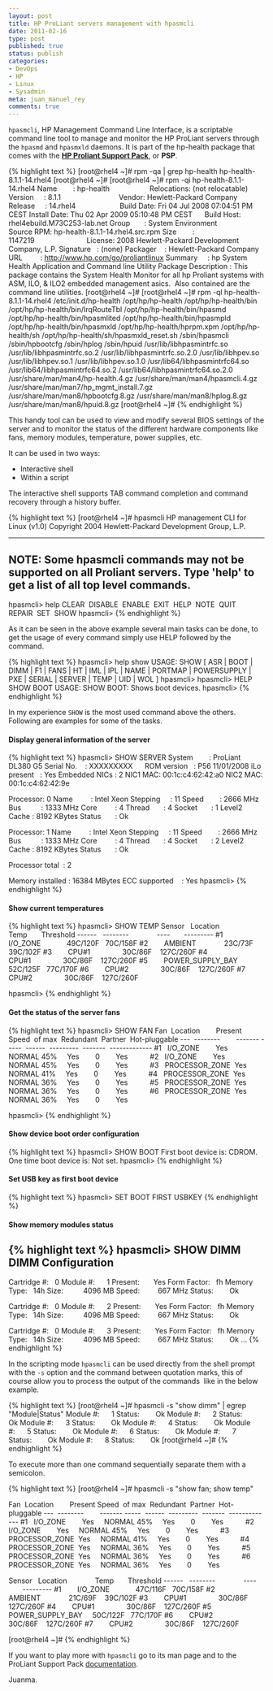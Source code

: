 ```yaml
---
layout: post
title: HP ProLiant servers management with hpasmcli
date: 2011-02-16
type: post
published: true
status: publish
categories:
- DevOps
- HP
- Linux
- Sysadmin
meta: juan_manuel_rey
comments: true
---
```


`hpasmcli`, HP Management Command Line Interface, is a scriptable command line tool to manage and monitor the HP ProLiant servers through the `hpasmd` and `hpasmxld` daemons. It is part of the hp-health package that comes with the [**HP Proliant Support Pack**](http://h18000.www1.hp.com/products/servers/management/psp/index.html), or **PSP**.

{% highlight text %}
[root@rhel4 ~]# rpm -qa | grep hp-health
hp-health-8.1.1-14.rhel4
[root@rhel4 ~]#
[root@rhel4 ~]# rpm -qi hp-health-8.1.1-14.rhel4
Name        : hp-health                    Relocations: (not relocatable)
Version     : 8.1.1                             Vendor: Hewlett-Packard Company
Release     : 14.rhel4                      Build Date: Fri 04 Jul 2008 07:04:51 PM CEST
Install Date: Thu 02 Apr 2009 05:10:48 PM CEST      Build Host: rhel4ebuild.M73C253-lab.net
Group       : System Environment            Source RPM: hp-health-8.1.1-14.rhel4.src.rpm
Size        : 1147219                          License: 2008 Hewlett-Packard Development Company, L.P.
Signature   : (none)
Packager    : Hewlett-Packard Company
URL         : http://www.hp.com/go/proliantlinux
Summary     : hp System Health Application and Command line Utility Package
Description :
This package contains the System Health Monitor for all hp Proliant systems
with ASM, ILO, & ILO2 embedded management asics.  Also contained are the
command line utilities.
[root@rhel4 ~]#
[root@rhel4 ~]# rpm -ql hp-health-8.1.1-14.rhel4
/etc/init.d/hp-health
/opt/hp/hp-health
/opt/hp/hp-health/bin
/opt/hp/hp-health/bin/IrqRouteTbl
/opt/hp/hp-health/bin/hpasmd
/opt/hp/hp-health/bin/hpasmlited
/opt/hp/hp-health/bin/hpasmpld
/opt/hp/hp-health/bin/hpasmxld
/opt/hp/hp-health/hprpm.xpm
/opt/hp/hp-health/sh
/opt/hp/hp-health/sh/hpasmxld_reset.sh
/sbin/hpasmcli
/sbin/hpbootcfg
/sbin/hplog
/sbin/hpuid
/usr/lib/libhpasmintrfc.so
/usr/lib/libhpasmintrfc.so.2
/usr/lib/libhpasmintrfc.so.2.0
/usr/lib/libhpev.so
/usr/lib/libhpev.so.1
/usr/lib/libhpev.so.1.0
/usr/lib64/libhpasmintrfc64.so
/usr/lib64/libhpasmintrfc64.so.2
/usr/lib64/libhpasmintrfc64.so.2.0
/usr/share/man/man4/hp-health.4.gz
/usr/share/man/man4/hpasmcli.4.gz
/usr/share/man/man7/hp_mgmt_install.7.gz
/usr/share/man/man8/hpbootcfg.8.gz
/usr/share/man/man8/hplog.8.gz
/usr/share/man/man8/hpuid.8.gz
[root@rhel4 ~]#
{% endhighlight %}

This handy tool can be used to view and modify several BIOS settings of the server and to monitor the status of the different hardware components like fans, memory modules, temperature, power supplies, etc.

It can be used in two ways:

-   Interactive shell
-   Within a script

The interactive shell supports TAB command completion and command recovery through a history buffer.

{% highlight text %}
[root@rhel4 ~]# hpasmcli
HP management CLI for Linux (v1.0)
Copyright 2004 Hewlett-Packard Development Group, L.P.

--------------------------------------------------------------------------
NOTE: Some hpasmcli commands may not be supported on all Proliant servers.
      Type 'help' to get a list of all top level commands.
--------------------------------------------------------------------------
hpasmcli> help
CLEAR  DISABLE  ENABLE  EXIT  HELP  NOTE  QUIT  REPAIR  SET  SHOW
hpasmcli>
{% endhighlight %}

As it can be seen in the above example several main tasks can be done, to get the usage of every command simply use HELP followed by the command.

{% highlight text %}
hpasmcli> help show
USAGE: SHOW [ ASR | BOOT | DIMM | F1 | FANS | HT | IML | IPL | NAME | PORTMAP | POWERSUPPLY | PXE | SERIAL | SERVER | TEMP | UID | WOL ]
hpasmcli>
hpasmcli> HELP SHOW BOOT
USAGE: SHOW BOOT: Shows boot devices.
hpasmcli>
{% endhighlight %}

In my experience `SHOW` is the most used command above the others. Following are examples for some of the tasks.

#### Display general information of the server

{% highlight text %}
hpasmcli> SHOW SERVER
System        : ProLiant DL380 G5
Serial No.    : XXXXXXXXX     
ROM version   : P56 11/01/2008
iLo present   : Yes
Embedded NICs : 2
        NIC1 MAC: 00:1c:c4:62:42:a0
        NIC2 MAC: 00:1c:c4:62:42:9e

Processor: 0
        Name         : Intel Xeon
        Stepping     : 11
        Speed        : 2666 MHz
        Bus          : 1333 MHz
        Core         : 4
        Thread       : 4
        Socket       : 1
        Level2 Cache : 8192 KBytes
        Status       : Ok

Processor: 1
        Name         : Intel Xeon
        Stepping     : 11
        Speed        : 2666 MHz
        Bus          : 1333 MHz
        Core         : 4
        Thread       : 4
        Socket       : 2
        Level2 Cache : 8192 KBytes
        Status       : Ok

Processor total  : 2

Memory installed : 16384 MBytes
ECC supported    : Yes
hpasmcli>
{% endhighlight %}

#### Show current temperatures

{% highlight text %}
hpasmcli> SHOW TEMP
Sensor   Location              Temp       Threshold
------   --------              ----       ---------
#1        I/O_ZONE             49C/120F   70C/158F
#2        AMBIENT              23C/73F    39C/102F
#3        CPU#1                30C/86F    127C/260F
#4        CPU#1                30C/86F    127C/260F
#5        POWER_SUPPLY_BAY     52C/125F   77C/170F
#6        CPU#2                30C/86F    127C/260F
#7        CPU#2                30C/86F    127C/260F

hpasmcli>
{% endhighlight %}

#### Get the status of the server fans

{% highlight text %}
hpasmcli> SHOW FAN
Fan  Location        Present Speed  of max  Redundant  Partner  Hot-pluggable
---  --------        ------- -----  ------  ---------  -------  -------------
#1   I/O_ZONE        Yes     NORMAL 45%     Yes        0        Yes          
#2   I/O_ZONE        Yes     NORMAL 45%     Yes        0        Yes          
#3   PROCESSOR_ZONE  Yes     NORMAL 41%     Yes        0        Yes          
#4   PROCESSOR_ZONE  Yes     NORMAL 36%     Yes        0        Yes          
#5   PROCESSOR_ZONE  Yes     NORMAL 36%     Yes        0        Yes          
#6   PROCESSOR_ZONE  Yes     NORMAL 36%     Yes        0        Yes          

hpasmcli>
{% endhighlight %}

#### Show device boot order configuration

{% highlight text %}
hpasmcli> SHOW BOOT
First boot device is: CDROM.
One time boot device is: Not set.
hpasmcli>
{% endhighlight %}

#### Set USB key as first boot device

{% highlight text %}
hpasmcli> SET BOOT FIRST USBKEY
{% endhighlight %}

#### Show memory modules status

{% highlight text %}
hpasmcli> SHOW DIMM
DIMM Configuration
------------------
Cartridge #:   0
Module #:      1
Present:       Yes
Form Factor:   fh
Memory Type:   14h
Size:          4096 MB
Speed:         667 MHz
Status:        Ok

Cartridge #:   0
Module #:      2
Present:       Yes
Form Factor:   fh
Memory Type:   14h
Size:          4096 MB
Speed:         667 MHz
Status:        Ok

Cartridge #:   0
Module #:      3
Present:       Yes
Form Factor:   fh
Memory Type:   14h
Size:          4096 MB
Speed:         667 MHz
Status:        Ok
...
{% endhighlight %}

In the scripting mode `hpasmcli` can be used directly from the shell prompt with the `-s` option and the command between quotation marks, this of course allow you to process the output of the commands  like in the below example.

{% highlight text %}
[root@rhel4 ~]# hpasmcli -s "show dimm" | egrep "Module|Status"
Module #:      1
Status:        Ok
Module #:      2
Status:        Ok
Module #:      3
Status:        Ok
Module #:      4
Status:        Ok
Module #:      5
Status:        Ok
Module #:      6
Status:        Ok
Module #:      7
Status:        Ok
Module #:      8
Status:        Ok
[root@rhel4 ~]#
{% endhighlight %}

To execute more than one command sequentially separate them with a semicolon.

{% highlight text %}
[root@rhel4 ~]# hpasmcli -s "show fan; show temp"

Fan  Location        Present Speed  of max  Redundant  Partner  Hot-pluggable
---  --------        ------- -----  ------  ---------  -------  -------------
#1   I/O_ZONE        Yes     NORMAL 45%     Yes        0        Yes          
#2   I/O_ZONE        Yes     NORMAL 45%     Yes        0        Yes          
#3   PROCESSOR_ZONE  Yes     NORMAL 41%     Yes        0        Yes          
#4   PROCESSOR_ZONE  Yes     NORMAL 36%     Yes        0        Yes          
#5   PROCESSOR_ZONE  Yes     NORMAL 36%     Yes        0        Yes          
#6   PROCESSOR_ZONE  Yes     NORMAL 36%     Yes        0        Yes          

Sensor   Location              Temp       Threshold
------   --------              ----       ---------
#1        I/O_ZONE             47C/116F   70C/158F
#2        AMBIENT              21C/69F    39C/102F
#3        CPU#1                30C/86F    127C/260F
#4        CPU#1                30C/86F    127C/260F
#5        POWER_SUPPLY_BAY     50C/122F   77C/170F
#6        CPU#2                30C/86F    127C/260F
#7        CPU#2                30C/86F    127C/260F

[root@rhel4 ~]#
{% endhighlight %}

If you want to play more with `hpasmcli` go to its man page and to the ProLiant Support Pack [documentation](http://bizsupport2.austin.hp.com/bc/docs/support/SupportManual/c02532067/c02532067.pdf).

Juanma.
